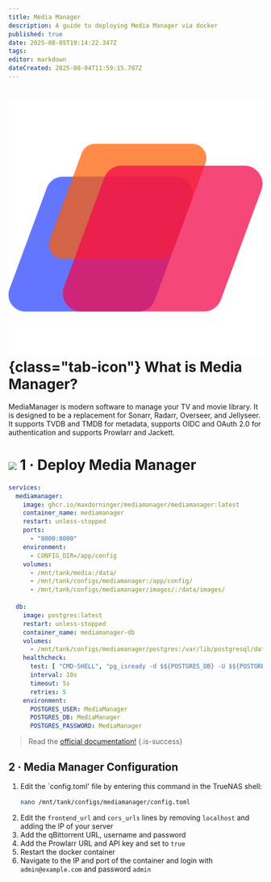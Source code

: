 ```yaml
---
title: Media Manager
description: A guide to deploying Media Manager via docker
published: true
date: 2025-08-05T19:14:22.347Z
tags: 
editor: markdown
dateCreated: 2025-08-04T11:59:15.707Z
---
```


# ![](/mediamanager.png){class="tab-icon"} What is Media Manager?
MediaManager is modern software to manage your TV and movie library. It is designed to be a replacement for Sonarr, Radarr, Overseer, and Jellyseer. It supports TVDB and TMDB for metadata, supports OIDC and OAuth 2.0 for authentication and supports Prowlarr and Jackett. 

# <img src="/docker.png" class="tab-icon"> 1 · Deploy Media Manager
```yaml
services:
  mediamanager:
    image: ghcr.io/maxdorninger/mediamanager/mediamanager:latest
    container_name: mediamanager
    restart: unless-stopped
    ports:
      - "8000:8000"
    environment:
      - CONFIG_DIR=/app/config
    volumes:
      - /mnt/tank/media:/data/
      - /mnt/tank/configs/mediamanager:/app/config/
      - /mnt/tank/configs/mediamanager/images/:/data/images/
      
  db:
    image: postgres:latest
    restart: unless-stopped
    container_name: mediamanager-db
    volumes:
      - /mnt/tank/configs/mediamanager/postgres:/var/lib/postgresql/data
    healthcheck:
      test: [ "CMD-SHELL", "pg_isready -d $${POSTGRES_DB} -U $${POSTGRES_USER}" ]
      interval: 10s
      timeout: 5s
      retries: 5
    environment:
      POSTGRES_USER: MediaManager
      POSTGRES_DB: MediaManager
      POSTGRES_PASSWORD: MediaManager

```

> Read the [official documentation!](https://maxdorninger.github.io/MediaManager/introduction.html)
{.is-success}

## 2 · Media Manager Configuration

1. Edit the `config.toml' file by entering this command in the TrueNAS shell:
    ```bash
    nano /mnt/tank/configs/mediamanager/config.toml
    ```
1. Edit the `frontend_url` and `cors_urls` lines by removing `localhost` and adding the IP of your server
1. Add the qBittorrent URL, username and password
1. Add the Prowlarr URL and API key and set to `true`
1. Restart the docker container
1. Navigate to the IP and port of the container and login with `admin@example.com` and password `admin`